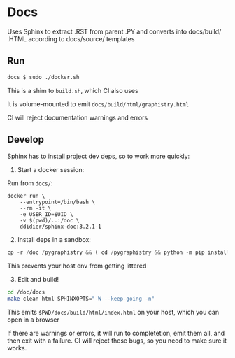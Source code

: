 # Docs

Uses Sphinx to extract .RST from parent .PY and converts into docs/build/ .HTML according to docs/source/ templates

## Run

```bash
docs $ sudo ./docker.sh
```

This is a shim to `build.sh`, which CI also uses

It is volume-mounted to emit `docs/build/html/graphistry.html`

CI will reject documentation warnings and errors

## Develop

Sphinx has to install project dev deps, so to work more quickly:

1. Start a docker session:

Run from `docs/`: 

```
docker run \
    --entrypoint=/bin/bash \
    --rm -it \
    -e USER_ID=$UID \
    -v $(pwd)/..:/doc \
    ddidier/sphinx-doc:3.2.1-1 
```

2. Install deps in a sandbox:

```python
cp -r /doc /pygraphistry && ( cd /pygraphistry && python -m pip install -e .[docs] )
```

This prevents your host env from getting littered

3. Edit and build!

```bash
cd /doc/docs
make clean html SPHINXOPTS="-W --keep-going -n"
```

This emits `$PWD/docs/build/html/index.html` on your host, which you can open in a browser

If there are warnings or errors, it will run to completetion, emit them all, and then exit with a failure. CI will reject these bugs, so you need to make sure it works.
